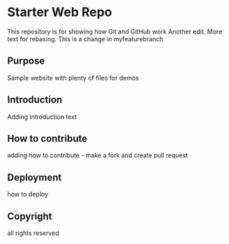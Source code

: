 # Starter Web Repo

This repository is for showing how Git and GitHub work
Another edit.  More text for rebasing.  This is a change in myfeaturebranch

## Purpose

Sample website with plenty of files for demos

## Introduction

Adding introduction text

## How to contribute

adding how to contribute - make a fork and create pull request

## Deployment

how to deploy

## Copyright

all rights reserved